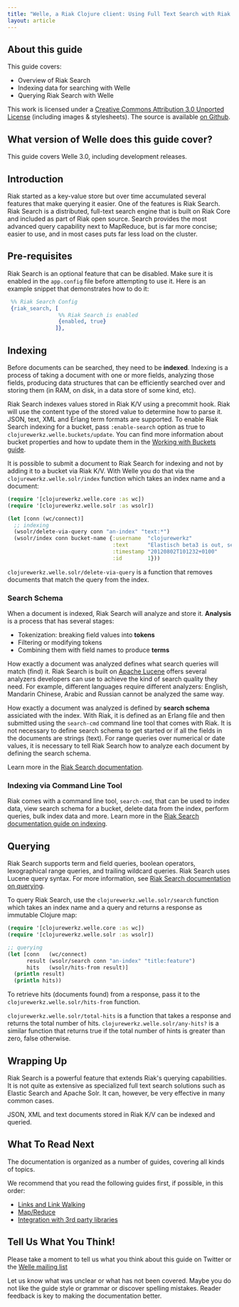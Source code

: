```yaml
---
title: "Welle, a Riak Clojure client: Using Full Text Search with Riak and Welle"
layout: article
---
```


## About this guide

This guide covers:

 * Overview of Riak Search
 * Indexing data for searching with Welle
 * Querying Riak Search with Welle

This work is licensed under a <a rel="license"
href="http://creativecommons.org/licenses/by/3.0/">Creative Commons
Attribution 3.0 Unported License</a> (including images &
stylesheets). The source is available [on Github](https://github.com/clojurewerkz/welle.docs).


## What version of Welle does this guide cover?

This guide covers Welle 3.0, including development releases.


## Introduction

Riak started as a key-value store but over time accumulated several
features that make querying it easier. One of the features is Riak
Search.  Riak Search is a distributed, full-text search engine that is
built on Riak Core and included as part of Riak open source. Search
provides the most advanced query capability next to MapReduce, but is
far more concise; easier to use, and in most cases puts far less load
on the cluster.


## Pre-requisites

Riak Search is an optional feature that can be disabled. Make sure it
is enabled in the `app.config` file before attempting to use it. Here
is an example snippet that demonstrates how to do it:

``` erlang
 %% Riak Search Config
 {riak_search, [
                %% Riak Search is enabled
                {enabled, true}
               ]},
```


## Indexing

Before documents can be searched, they need to be
**indexed**. Indexing is a process of taking a document with one or
more fields, analyzing those fields, producing data structures that
can be efficiently searched over and storing them (in RAM, on disk, in
a data store of some kind, etc).

Riak Search indexes values stored in Riak K/V using a precommit
hook. Riak will use the content type of the stored value to determine
how to parse it. JSON, text, XML and Erlang term formats are
supported. To enable Riak Search indexing for a bucket, pass
`:enable-search` option as true to
`clojurewerkz.welle.buckets/update`. You can find more information
about bucket properties and how to update them in the [Working with
Buckets guide](/articles/buckets.html).

It is possible to submit a document to Riak Search for indexing and
not by adding it to a bucket via Riak K/V.  With Welle you do that via
the `clojurewerkz.welle.solr/index` function which takes an index name
and a document:

``` clojure
(require '[clojurewerkz.welle.core :as wc])
(require '[clojurewerkz.welle.solr :as wsolr])

(let [conn (wc/connect)]
  ;; indexing
  (wsolr/delete-via-query conn "an-index" "text:*")
  (wsolr/index conn bucket-name {:username  "clojurewerkz"
                                 :text      "Elastisch beta3 is out, several more @elasticsearch features supported github.com/clojurewerkz/elastisch, improved docs http://clojureelasticsearch.info #clojure"
                                 :timestamp "20120802T101232+0100"
                                 :id        1}))
```

`clojurewerkz.welle.solr/delete-via-query` is a function that removes
documents that match the query from the index.


### Search Schema

When a document is indexed, Riak Search will analyze and store
it. **Analysis** is a process that has several stages:

 * Tokenization: breaking field values into **tokens**
 * Filtering or modifying tokens
 * Combining them with field names to produce **terms**

How exactly a document was analyzed defines what search queries will
match (find) it. Riak Search is built on [Apache
Lucene](http://lucene.apache.org) offers several analyzers developers
can use to achieve the kind of search quality they need. For example,
different languages require different analyzers: English, Mandarin
Chinese, Arabic and Russian cannot be analyzed the same way.

How exactly a document was analyzed is defined by **search schema**
assiciated with the index. With Riak, it is defined as an Erlang file
and then submitted using the `search-cmd` command line tool that comes
with Riak. It is not necessary to define search schema to get started
or if all the fields in the documents are strings (text). For range
queries over numerical or date values, it is necessary to tell Riak
Search how to analyze each document by defining the search schema.

Learn more in the [Riak Search documentation](http://docs.basho.com/riak/latest/dev/advanced/search-schema/).


### Indexing via Command Line Tool

Riak comes with a command line tool, `search-cmd`, that can be used to index data, view search schema for a bucket, delete data from
the index, perform queries, bulk index data and more. Learn more in the [Riak Search documentation guide on indexing](http://docs.basho.com/riak/latest/dev/advanced/search/#Indexing-Search).


## Querying

Riak Search supports term and field queries, boolean operators, lexographical range queries,
and trailing wildcard queries. Riak Search uses Lucene query syntax. For more information, see [Riak Search documentation on querying](http://docs.basho.com/riak/latest/dev/advanced/search/#Query-Scoring).

To query Riak Search, use the `clojurewerkz.welle.solr/search`
function which takes an index name and a query and returns a response
as immutable Clojure map:

``` clojure
(require '[clojurewerkz.welle.core :as wc])
(require '[clojurewerkz.welle.solr :as wsolr])

;; querying
(let [conn   (wc/connect)
      result (wsolr/search conn "an-index" "title:feature")
      hits   (wsolr/hits-from result)]
  (println result)
  (println hits))
```

To retrieve hits (documents found) from a response, pass it to the
`clojurewerkz.welle.solr/hits-from` function.

`clojurewerkz.welle.solr/total-hits` is a function that takes a
response and returns the total number of hits.
`clojurewerkz.welle.solr/any-hits?` is a similar function that returns
true if the total number of hints is greater than zero, false
otherwise.


## Wrapping Up

Riak Search is a powerful feature that extends Riak's querying
capabilities. It is not quite as extensive as specialized full text
search solutions such as Elastic Search and Apache Solr. It can,
however, be very effective in many common cases.

JSON, XML and text documents stored in Riak K/V can be indexed and
queried.


## What To Read Next

The documentation is organized as a number of guides, covering all
kinds of topics.

We recommend that you read the following guides first, if possible, in
this order:

 * [Links and Link Walking](/articles/links.html)
 * [Map/Reduce](/articles/mapreduce.html)
 * [Integration with 3rd party libraries](/articles/integration.html)



## Tell Us What You Think!

Please take a moment to tell us what you think about this guide on Twitter or the [Welle mailing list](https://groups.google.com/forum/#!forum/clojure-riak)

Let us know what was unclear or what has not been covered. Maybe you
do not like the guide style or grammar or discover spelling
mistakes. Reader feedback is key to making the documentation better.

